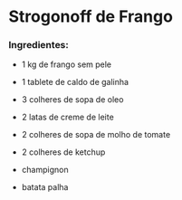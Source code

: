 # Strogonoff de Frango

### Ingredientes:

- 1 kg de frango sem pele

- 1 tablete de caldo de galinha

- 3 colheres de sopa de oleo

- 2 latas de creme de leite

- 2 colheres de sopa de molho de tomate

- 2 colheres de ketchup

- champignon

- batata palha
  
  



